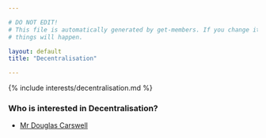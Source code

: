 ```yaml
---

# DO NOT EDIT!
# This file is automatically generated by get-members. If you change it, bad
# things will happen.

layout: default
title: "Decentralisation"

---
```


{% include interests/decentralisation.md %}

### Who is interested in Decentralisation?


* [Mr Douglas Carswell](/members/mr-douglas-carswell.html)
